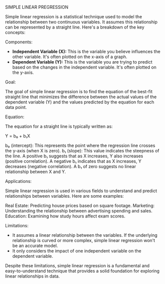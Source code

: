 SIMPLE LINEAR PREGRESSION

Simple linear regression is a statistical technique used to model the relationship between two continuous variables. It assumes this relationship can be represented by a straight line. Here's a breakdown of the key concepts:

Components:

* **Independent Variable (X):** This is the variable you believe influences the other variable. It's often plotted on the x-axis of a graph.
* **Dependent Variable (Y):** This is the variable you are trying to predict based on the changes in the independent variable. It's often plotted on the y-axis.

Goal:

The goal of simple linear regression is to find the equation of the best-fit straight line that minimizes the difference between the actual values of the dependent variable (Y) and the values predicted by the equation for each data point.

Equation:

The equation for a straight line is typically written as:

Y = b₀ + b₁X

b₀ (intercept): This represents the point where the regression line crosses the y-axis (when X is zero).
b₁ (slope): This value indicates the steepness of the line. 
A positive b₁ suggests that as X increases, Y also increases (positive correlation).
A negative b₁ indicates that as X increases, Y decreases (negative correlation).
A b₁ of zero suggests no linear relationship between X and Y.

Applications:

Simple linear regression is used in various fields to understand and predict relationships between variables. Here are some examples:

Real Estate: Predicting house prices based on square footage.
Marketing: Understanding the relationship between advertising spending and sales.
Education: Examining how study hours affect exam scores.

Limitations:

* It assumes a linear relationship between the variables. If the underlying relationship is curved or more complex, simple linear regression won't be an accurate model.
* It only considers the impact of one independent variable on the dependent variable.

Despite these limitations, simple linear regression is a fundamental and easy-to-understand technique that provides a solid foundation for exploring linear relationships in data.


